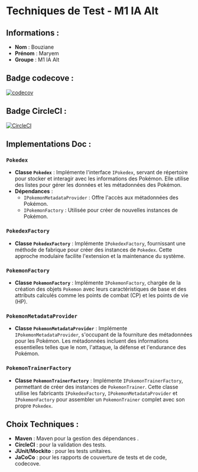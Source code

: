 # Techniques de Test - M1 IA Alt
## Informations :

- **Nom** : Bouziane
- **Prénom** : Maryem
- **Groupe** : M1 IA Alt

## Badge codecove :
[![codecov](https://codecov.io/gh/BouzianeMaryem/ceri-m1-techniques-de-test/graph/badge.svg?token=6WQJWMQFOP)](https://codecov.io/gh/BouzianeMaryem/ceri-m1-techniques-de-test)
## Badge CircleCI :

[![CircleCI](https://dl.circleci.com/status-badge/img/gh/BouzianeMaryem/ceri-m1-techniques-de-test/tree/master.svg?style=svg)](https://dl.circleci.com/status-badge/redirect/gh/BouzianeMaryem/ceri-m1-techniques-de-test/tree/master)
## Implementations Doc :

### `Pokedex`
- **Classe `Pokedex`** : Implémente l'interface `IPokedex`, servant de répertoire pour stocker et interagir avec les informations des Pokémon. Elle utilise des listes pour gérer les données et les métadonnées des Pokémon.
- **Dépendances** :
    - `IPokemonMetadataProvider` : Offre l'accès aux métadonnées des Pokémon.
    - `IPokemonFactory` : Utilisée pour créer de nouvelles instances de Pokémon.
  
### `PokedexFactory`
- **Classe `PokedexFactory`** : Implémente `IPokedexFactory`, fournissant une méthode de fabrique pour créer des instances de `Pokedex`. Cette approche modulaire facilite l'extension et la maintenance du système.

### `PokemonFactory`
- **Classe `PokemonFactory`** : Implémente `IPokemonFactory`, chargée de la création des objets `Pokemon` avec leurs caractéristiques de base et des attributs calculés comme les points de combat (CP) et les points de vie (HP).

### `PokemonMetadataProvider`
- **Classe `PokemonMetadataProvider`** : Implémente `IPokemonMetadataProvider`, s'occupant de la fourniture des métadonnées pour les Pokémon. Les métadonnées incluent des informations essentielles telles que le nom, l'attaque, la défense et l'endurance des Pokémon.

### `PokemonTrainerFactory`
- **Classe `PokemonTrainerFactory`** : Implémente `IPokemonTrainerFactory`, permettant de créer des instances de `PokemonTrainer`. Cette classe utilise les fabricants `IPokedexFactory`, `IPokemonMetadataProvider` et `IPokemonFactory` pour assembler un `PokemonTrainer` complet avec son propre `Pokedex`.

## Choix Techniques :
- **Maven** : Maven pour la gestion des dépendances .
- **CircleCI** :  pour la validation des tests.
- **JUnit/Mockito** : pour les tests unitaires.
- **JaCoCo** : pour les rapports de couverture de tests et de code, codecove.